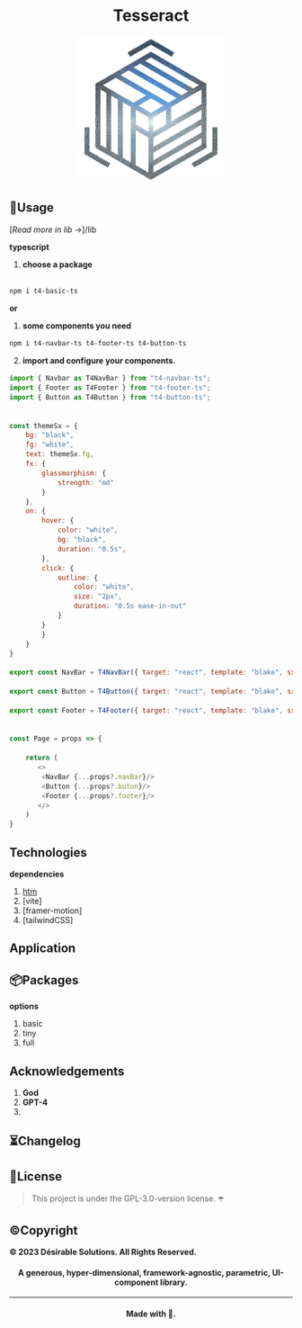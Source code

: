 <!-- ⚠️ This README has been generated from the file(s) "DOCUMENTATION.md" ⚠️--><h1 align="center">Tesseract</h1>


<h4 align="center"><img src="https://github.com/desirablesolutions/tesseract/blob/main/docs/logo.png" height="260px" width="260px"></h4>

<h2>🌟Usage</h2>

[_Read more in lib ->_]/lib

**typescript**

1. **choose a package**

```bash

npm i t4-basic-ts

```

**or**

1. **some components you need**

```bash
npm i t4-navbar-ts t4-footer-ts t4-button-ts
```

2. **import and configure your components.**

```javascript
import { Navbar as T4NavBar } from "t4-navbar-ts";
import { Footer as T4Footer } from "t4-footer-ts";
import { Button as T4Button } from "t4-button-ts";


const themeSx = {
    bg: "black",
    fg: "white",
    text: themeSx.fg,
    fx: {
        glassmorphism: {
            strength: "md"
        }
    },
    on: {
        hover: {
            color: "white",
            bg: "black",
            duration: "0.5s",
        },
        click: {
            outline: {
                color: "white",
                size: "2px",
                duration: "0.5s ease-in-out"
            }
        }
        }
    }
}

export const NavBar = T4NavBar({ target: "react", template: "blake", sx: themeSx })

export const Button = T4Button({ target: "react", template: "blake", sx: themeSx })

export const Footer = T4Footer({ target: "react", template: "blake", sx: themeSx })


const Page = props => {

    return (
       <>
        <NavBar {...props?.navBar}/>
        <Button {...props?.buton}/>
        <Footer {...props?.footer}/>
       </>
    )
}
```

<h2>Technologies</h2>

**dependencies**
1. [htm](https://www.npmjs.com/package/htm)
2. [vite]
3. [framer-motion]
4. [tailwindCSS]
<h2>Application</h2>
<h2>📦Packages</h2>

**options**

1. basic
2. tiny
3. full
<h2>Acknowledgements</h2>

1. **God** 
2. **GPT-4**
3. 
<h2>⏳Changelog</h2>

<h2>📜License</h2>

> This project is under the GPL-3.0-version license. ☂️

<h2>©️Copyright</h2>

**©️ 2023 Désirable Solutions. All Rights Reserved.**

<h4 align="center">A generous, hyper-dimensional, framework-agnostic, parametric, UI-component library.</h4>


---

<h4 align="center">Made with 💖.</h4>


